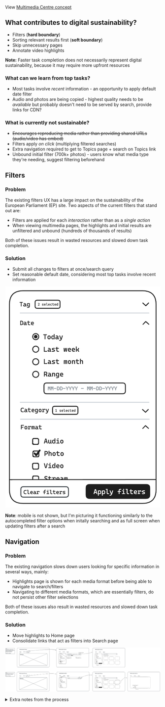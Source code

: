 View [Multimedia Centre concept](https://excalidraw.com/#json=4WlobPNG4meVHVc7IDCRH,4v_woZHgknrwTYQW0z3Q_Q)

## What contributes to digital sustainability?

- Filters (**hard boundary**)
- Sorting relevant results first (**soft boundary**)
- Skip unnecessary pages
- Annotate video highlights

**Note:** Faster task completion does not necessarily represent digital sustainability, because it may require more upfront resources

### What can we learn from top tasks?

- Most tasks involve _recent_ information - an opportunity to apply default date filter
- Audio and photos are being copied - highest quality needs to be _available_ but probably doesn't need to be served by search, provide links for CDN?

### What is currently not sustainable?

- ~~Encourages reproducing media rather than providing shared URLs (audio/video has embed)~~
- Filters apply _on click_ (multiplying filtered searches)
- Extra navigation required to get to Topics page + search on Topics link
- Unbound initial filter (700k+ photos) - users know what media type they're needing, suggest filtering beforehand

## Filters

### Problem

The existing filters UX has a large impact on the sustainability of the European Parliament (EP) site. Two aspects of the current filters that stand out are:

- Filters are applied for each _interaction_ rather than as a _single action_
- When viewing multimedia pages, the highlights and initial results are unfiltered and unbound (hundreds of thousands of results)

Both of these issues result in wasted resources and slowed down task completion.

### Solution

- Submit all changes to filters at once/search query
- Set reasonable default date, considering most top tasks involve recent information

![concept of filter](filter.png)

**Note**: mobile is not shown, but I'm picturing it functioning similarly to the autocompleted filter options when initally searching and as full screen when updating filters after a search

## Navigation

### Problem

The existing navigation slows down users looking for specific information in several ways, mainly:

- Highlights page is shown for each media format before being able to navigate to search/filters
- Navigating to different media formats, which are essentially filters, do not persist other filter selections

Both of these issues also result in wasted resources and slowed down task completion.

### Solution

- Move highlights to Home page
- Consolidate links that act as filters into Search page

![concept of top-task flows](flows.png)

<details>
  <summary>Extra notes from the process</summary>
  
  # Multimedia center

The **most used** filters are:

- **Topics** (almost always used),
- **Dates** (almost always used),
- **Streaming/Videos/Photos** (often used)
- **Category** (multi-selection is necessary),
- **Tags** (multi-selection is necessary),

These are **representative tasks (top tasks)** that users perform on Multimedia Center:

- Find the photos from the latest press conference between President Macron and President of the European Parliament
- Find a 30-sec summary video on the latest briefing on the war in Ukraine
- Follow the ongoing plenary live
- Find a series of interview audio snippets for a political TV program or a podcast
- Get high quality photos for a feature article in a newspaper
- Find a relevant series of photos on the topic of climate change in relation to European Parliament

## OKRs

- **Key result 1**: Reduce the failure rate for navigation by 50% (internal/external users).
- **Key result 2**: Reduce the failure rate for search by 50% (internal/external users).

## Constraints

- Should have **high top tasks completion rates**,
- Should have a **minimal environmental impact**,
- Should **improve the speed of publishing**,

## What contributes to digital sustainability?

- Filters (**hard boundary**)
- Sorting relevant results first (**soft boundary**)
- Skip unnecessary pages
- Annotate video highlights

**Note:** Faster task completion does not necessarily represent digital sustainability, because it may require more upfront resources

### What can we learn from top tasks?

- Most tasks involve _recent_ information - an opportunity to apply default date filter
- Audio and photos are being copied - highest quality needs to be _available_ but probably doesn't need to be served by search, provide links for CDN?
</details>
